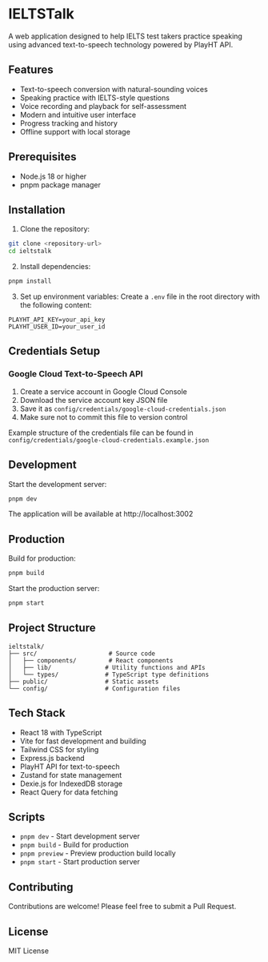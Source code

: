 # IELTSTalk

A web application designed to help IELTS test takers practice speaking using advanced text-to-speech technology powered by PlayHT API.

## Features
- Text-to-speech conversion with natural-sounding voices
- Speaking practice with IELTS-style questions
- Voice recording and playback for self-assessment
- Modern and intuitive user interface
- Progress tracking and history
- Offline support with local storage

## Prerequisites
- Node.js 18 or higher
- pnpm package manager

## Installation

1. Clone the repository:
```bash
git clone <repository-url>
cd ieltstalk
```

2. Install dependencies:
```bash
pnpm install
```

3. Set up environment variables:
Create a `.env` file in the root directory with the following content:
```env
PLAYHT_API_KEY=your_api_key
PLAYHT_USER_ID=your_user_id
```

## Credentials Setup

### Google Cloud Text-to-Speech API
1. Create a service account in Google Cloud Console
2. Download the service account key JSON file
3. Save it as `config/credentials/google-cloud-credentials.json`
4. Make sure not to commit this file to version control

Example structure of the credentials file can be found in `config/credentials/google-cloud-credentials.example.json`

## Development

Start the development server:
```bash
pnpm dev
```

The application will be available at http://localhost:3002

## Production

Build for production:
```bash
pnpm build
```

Start the production server:
```bash
pnpm start
```

## Project Structure
```
ieltstalk/
├── src/                    # Source code
│   ├── components/         # React components
│   ├── lib/               # Utility functions and APIs
│   └── types/             # TypeScript type definitions
├── public/                # Static assets
└── config/                # Configuration files
```

## Tech Stack
- React 18 with TypeScript
- Vite for fast development and building
- Tailwind CSS for styling
- Express.js backend
- PlayHT API for text-to-speech
- Zustand for state management
- Dexie.js for IndexedDB storage
- React Query for data fetching

## Scripts
- `pnpm dev` - Start development server
- `pnpm build` - Build for production
- `pnpm preview` - Preview production build locally
- `pnpm start` - Start production server

## Contributing
Contributions are welcome! Please feel free to submit a Pull Request.

## License
MIT License
